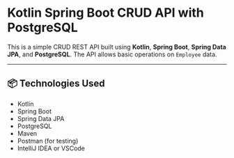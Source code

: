 # Kotlin Spring Boot CRUD API with PostgreSQL

This is a simple CRUD REST API built using **Kotlin**, **Spring Boot**, **Spring Data JPA**, and **PostgreSQL**. The API allows basic operations on `Employee` data.

---

## 📦 Technologies Used

- Kotlin
- Spring Boot
- Spring Data JPA
- PostgreSQL
- Maven
- Postman (for testing)
- IntelliJ IDEA or VSCode

